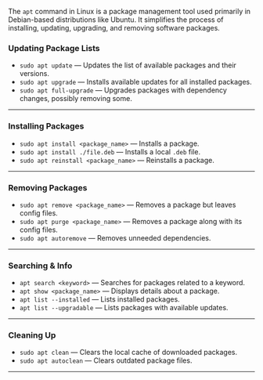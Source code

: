 The `apt` command in Linux is a package management tool used primarily in Debian-based distributions like Ubuntu. It simplifies the process of installing, updating, upgrading, and removing software packages.


### **Updating Package Lists**
- `sudo apt update` — Updates the list of available packages and their versions.
- `sudo apt upgrade` — Installs available updates for all installed packages.
- `sudo apt full-upgrade` — Upgrades packages with dependency changes, possibly removing some.

---

### **Installing Packages**
- `sudo apt install <package_name>` — Installs a package.
- `sudo apt install ./file.deb` — Installs a local `.deb` file.
- `sudo apt reinstall <package_name>` — Reinstalls a package.

---

### **Removing Packages**
- `sudo apt remove <package_name>` — Removes a package but leaves config files.
- `sudo apt purge <package_name>` — Removes a package along with its config files.
- `sudo apt autoremove` — Removes unneeded dependencies.

---

### **Searching & Info**
- `apt search <keyword>` — Searches for packages related to a keyword.
- `apt show <package_name>` — Displays details about a package.
- `apt list --installed` — Lists installed packages.
- `apt list --upgradable` — Lists packages with available updates.

---

### **Cleaning Up**
- `sudo apt clean` — Clears the local cache of downloaded packages.
- `sudo apt autoclean` — Clears outdated package files.

---
